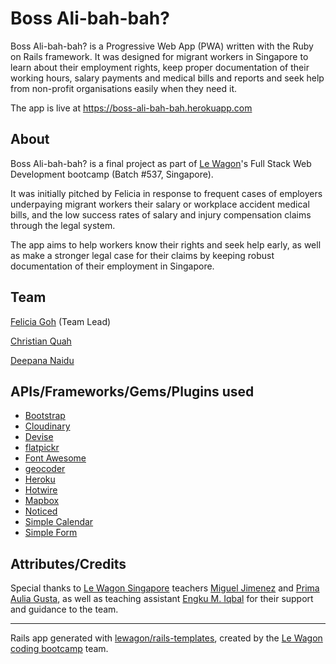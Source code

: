 # Boss Ali-bah-bah?

Boss Ali-bah-bah? is a Progressive Web App (PWA) written with the Ruby on Rails framework. It was designed for migrant workers in Singapore to learn about their employment rights, keep proper documentation of their working hours, salary payments and medical bills and reports and seek help from non-profit organisations easily when they need it.

The app is live at https://boss-ali-bah-bah.herokuapp.com

## About

Boss Ali-bah-bah? is a final project as part of [Le Wagon](https://github.com/lewagon)'s Full Stack Web Development bootcamp (Batch #537, Singapore).

It was initially pitched by Felicia in response to frequent cases of employers underpaying migrant workers their salary or workplace accident medical bills, and the low success rates of salary and injury compensation claims through the legal system.

The app aims to help workers know their rights and seek help early, as well as make a stronger legal case for their claims by keeping robust documentation of their employment in Singapore.

## Team

[Felicia Goh](https://github.com/felicia-goh) (Team Lead)

[Christian Quah](https://github.com/christian-quah)

[Deepana Naidu](https://github.com/deepana-n)


## APIs/Frameworks/Gems/Plugins used

- [Bootstrap](https://github.com/twbs/bootstrap)
- [Cloudinary](https://github.com/cloudinary/cloudinary_gem)
- [Devise](https://github.com/heartcombo/devise)
- [flatpickr](https://github.com/flatpickr/flatpickr)
- [Font Awesome](https://github.com/FortAwesome/Font-Awesome)
- [geocoder](https://github.com/alexreisner/geocoder)
- [Heroku](https://github.com/heroku/heroku-buildpack-ruby)
- [Hotwire](https://github.com/hotwired/hotwire-rails)
- [Mapbox](https://github.com/mapbox/mapbox-gl-js)
- [Noticed](https://github.com/excid3/noticed)
- [Simple Calendar](https://github.com/excid3/simple_calendar)
- [Simple Form](https://github.com/heartcombo/simple_form)

## Attributes/Credits

Special thanks to [Le Wagon Singapore](https://www.lewagon.com/singapore) teachers [Miguel Jimenez](https://github.com/libsyz) and [Prima Aulia Gusta](https://github.com/primaulia), as well as teaching assistant [Engku M. Iqbal](https://github.com/emiqbal) for their support and guidance to the team.

------------

Rails app generated with [lewagon/rails-templates](https://github.com/lewagon/rails-templates), created by the [Le Wagon coding bootcamp](https://www.lewagon.com) team.

